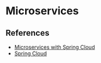 # Microservices 

## References

- [Microservices with Spring Cloud](https://spring.io/microservices)
- [Spring Cloud](https://spring.io/cloud)